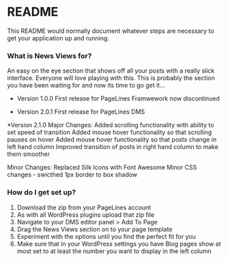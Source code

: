 # README #

This README would normally document whatever steps are necessary to get your application up and running.

### What is News Views for? ###

An easy on the eye section that shows off all your posts with a really slick interface. Everyone will love playing with this. This is probably the section you have been waiting for and now its time to go get it...


* Version 1.0.0 
First release for PageLines Framwework now discontinued

* Version 2.0.1
First release for PageLines DMS

*Version 2.1.0
Major Changes:
Added scrolling functionality with ability to set speed of transition
Added mouse hover functionality so that scrolling pauses on hover 
Added mouse hover functionality so that posts change in left hand column
Improved transition of posts in right hand column to make them smoother

Minor Changes:
Replaced Silk Icons with Font Awesome
Minor CSS changes - swicthed 1px border to box shadow



### How do I get set up? ###

1. Download the zip from your PageLines account
2. As with all WordPress plugins upload that zip file
3. Navigate to your DMS editor panel > Add To Page
4. Drag the News Views section on to your page template
5. Experiment with the options until you find the perfect fit for you
6. Make sure that in your WordPress settings you have Blog pages show at most set to at least the number you want to display in the left column
